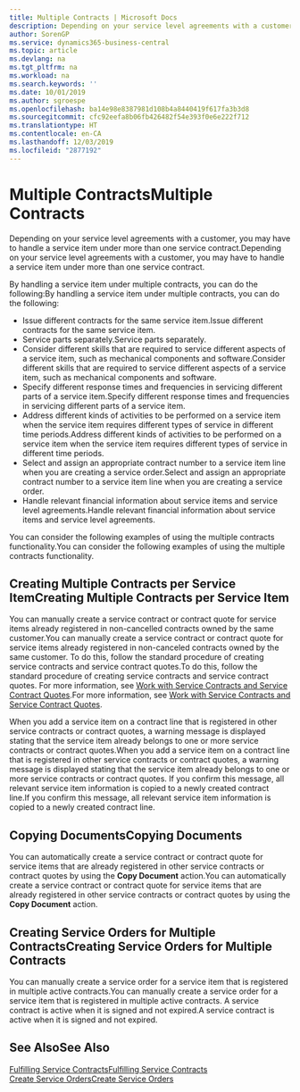```yaml
---
title: Multiple Contracts | Microsoft Docs
description: Depending on your service level agreements with a customer, you may have to handle a service item under more than one service contract.
author: SorenGP
ms.service: dynamics365-business-central
ms.topic: article
ms.devlang: na
ms.tgt_pltfrm: na
ms.workload: na
ms.search.keywords: ''
ms.date: 10/01/2019
ms.author: sgroespe
ms.openlocfilehash: ba14e98e8387981d108b4a8440419f617fa3b3d8
ms.sourcegitcommit: cfc92eefa8b06fb426482f54e393f0e6e222f712
ms.translationtype: HT
ms.contentlocale: en-CA
ms.lasthandoff: 12/03/2019
ms.locfileid: "2877192"
---
```

# <a name="multiple-contracts"></a><span data-ttu-id="93bec-103">Multiple Contracts</span><span class="sxs-lookup"><span data-stu-id="93bec-103">Multiple Contracts</span></span>
<span data-ttu-id="93bec-104">Depending on your service level agreements with a customer, you may have to handle a service item under more than one service contract.</span><span class="sxs-lookup"><span data-stu-id="93bec-104">Depending on your service level agreements with a customer, you may have to handle a service item under more than one service contract.</span></span>  
  
<span data-ttu-id="93bec-105">By handling a service item under multiple contracts, you can do the following:</span><span class="sxs-lookup"><span data-stu-id="93bec-105">By handling a service item under multiple contracts, you can do the following:</span></span>  
  
* <span data-ttu-id="93bec-106">Issue different contracts for the same service item.</span><span class="sxs-lookup"><span data-stu-id="93bec-106">Issue different contracts for the same service item.</span></span>  
* <span data-ttu-id="93bec-107">Service parts separately.</span><span class="sxs-lookup"><span data-stu-id="93bec-107">Service parts separately.</span></span>  
* <span data-ttu-id="93bec-108">Consider different skills that are required to service different aspects of a service item, such as mechanical components and software.</span><span class="sxs-lookup"><span data-stu-id="93bec-108">Consider different skills that are required to service different aspects of a service item, such as mechanical components and software.</span></span>  
* <span data-ttu-id="93bec-109">Specify different response times and frequencies in servicing different parts of a service item.</span><span class="sxs-lookup"><span data-stu-id="93bec-109">Specify different response times and frequencies in servicing different parts of a service item.</span></span>  
* <span data-ttu-id="93bec-110">Address different kinds of activities to be performed on a service item when the service item requires different types of service in different time periods.</span><span class="sxs-lookup"><span data-stu-id="93bec-110">Address different kinds of activities to be performed on a service item when the service item requires different types of service in different time periods.</span></span>  
* <span data-ttu-id="93bec-111">Select and assign an appropriate contract number to a service item line when you are creating a service order.</span><span class="sxs-lookup"><span data-stu-id="93bec-111">Select and assign an appropriate contract number to a service item line when you are creating a service order.</span></span>  
* <span data-ttu-id="93bec-112">Handle relevant financial information about service items and service level agreements.</span><span class="sxs-lookup"><span data-stu-id="93bec-112">Handle relevant financial information about service items and service level agreements.</span></span>  
  
<span data-ttu-id="93bec-113">You can consider the following examples of using the multiple contracts functionality.</span><span class="sxs-lookup"><span data-stu-id="93bec-113">You can consider the following examples of using the multiple contracts functionality.</span></span>  
  
## <a name="creating-multiple-contracts-per-service-item"></a><span data-ttu-id="93bec-114">Creating Multiple Contracts per Service Item</span><span class="sxs-lookup"><span data-stu-id="93bec-114">Creating Multiple Contracts per Service Item</span></span>  
<span data-ttu-id="93bec-115">You can manually create a service contract or contract quote for service items already registered in non-cancelled contracts owned by the same customer.</span><span class="sxs-lookup"><span data-stu-id="93bec-115">You can manually create a service contract or contract quote for service items already registered in non-canceled contracts owned by the same customer.</span></span> <span data-ttu-id="93bec-116">To do this, follow the standard procedure of creating service contracts and service contract quotes.</span><span class="sxs-lookup"><span data-stu-id="93bec-116">To do this, follow the standard procedure of creating service contracts and service contract quotes.</span></span> <span data-ttu-id="93bec-117">For more information, see [Work with Service Contracts and Service Contract Quotes](service-how-to-create-service-contracts-and-service-contract-quotes.md).</span><span class="sxs-lookup"><span data-stu-id="93bec-117">For more information, see [Work with Service Contracts and Service Contract Quotes](service-how-to-create-service-contracts-and-service-contract-quotes.md).</span></span>  
  
<span data-ttu-id="93bec-118">When you add a service item on a contract line that is registered in other service contracts or contract quotes, a warning message is displayed stating that the service item already belongs to one or more service contracts or contract quotes.</span><span class="sxs-lookup"><span data-stu-id="93bec-118">When you add a service item on a contract line that is registered in other service contracts or contract quotes, a warning message is displayed stating that the service item already belongs to one or more service contracts or contract quotes.</span></span> <span data-ttu-id="93bec-119">If you confirm this message, all relevant service item information is copied to a newly created contract line.</span><span class="sxs-lookup"><span data-stu-id="93bec-119">If you confirm this message, all relevant service item information is copied to a newly created contract line.</span></span>  
  
## <a name="copying-documents"></a><span data-ttu-id="93bec-120">Copying Documents</span><span class="sxs-lookup"><span data-stu-id="93bec-120">Copying Documents</span></span>  
<span data-ttu-id="93bec-121">You can automatically create a service contract or contract quote for service items that are already registered in other service contracts or contract quotes by using the **Copy Document** action.</span><span class="sxs-lookup"><span data-stu-id="93bec-121">You can automatically create a service contract or contract quote for service items that are already registered in other service contracts or contract quotes by using the **Copy Document** action.</span></span>  
  
## <a name="creating-service-orders-for-multiple-contracts"></a><span data-ttu-id="93bec-122">Creating Service Orders for Multiple Contracts</span><span class="sxs-lookup"><span data-stu-id="93bec-122">Creating Service Orders for Multiple Contracts</span></span>  
<span data-ttu-id="93bec-123">You can manually create a service order for a service item that is registered in multiple active contracts.</span><span class="sxs-lookup"><span data-stu-id="93bec-123">You can manually create a service order for a service item that is registered in multiple active contracts.</span></span> <span data-ttu-id="93bec-124">A service contract is active when it is signed and not expired.</span><span class="sxs-lookup"><span data-stu-id="93bec-124">A service contract is active when it is signed and not expired.</span></span>  
  
## <a name="see-also"></a><span data-ttu-id="93bec-125">See Also</span><span class="sxs-lookup"><span data-stu-id="93bec-125">See Also</span></span>  
[<span data-ttu-id="93bec-126">Fulfilling Service Contracts</span><span class="sxs-lookup"><span data-stu-id="93bec-126">Fulfilling Service Contracts</span></span>](service-fulfill-service-contracts.md)  
[<span data-ttu-id="93bec-127">Create Service Orders</span><span class="sxs-lookup"><span data-stu-id="93bec-127">Create Service Orders</span></span>](service-how-to-create-service-orders.md)  
